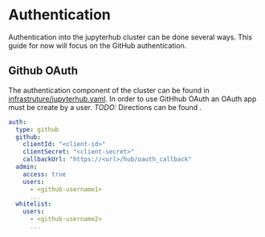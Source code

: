 # Authentication

Authentication into the jupyterhub cluster can be done several
ways. This guide for now will focus on the GitHub authentication.

## Github OAuth

The authentication component of the cluster can be found in
[infrastruture/jupyterhub.yaml](../infrastruture/jupyterhub.yaml). In
order to use GitHhub OAuth an OAuth app must be create by a
user. *TODO:* Directions can be found <here>.

```yaml
auth:
  type: github
  github:
    clientId: "<client-id>"
    clientSecret: "<client-secret>"
    callbackUrl: "https://<url>/hub/oauth_callback"
  admin:
    access: true
    users:
      - <github-username1>
      ...
  whitelist:
    users:
      - <github-username2>
      ...
```
